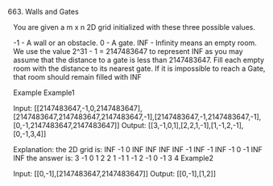 663. Walls and Gates

You are given a m x n 2D grid initialized with these three possible values.

-1 - A wall or an obstacle.
0 - A gate.
INF - Infinity means an empty room. We use the value 2^31 - 1 = 2147483647 to represent INF as you may assume that the distance to a gate is less than 2147483647.
Fill each empty room with the distance to its nearest gate. If it is impossible to reach a Gate, that room should remain filled with INF

Example
Example1

Input:
[[2147483647,-1,0,2147483647],[2147483647,2147483647,2147483647,-1],[2147483647,-1,2147483647,-1],[0,-1,2147483647,2147483647]]
Output:
[[3,-1,0,1],[2,2,1,-1],[1,-1,2,-1],[0,-1,3,4]]

Explanation:
the 2D grid is:
INF  -1  0  INF
INF INF INF  -1
INF  -1 INF  -1
  0  -1 INF INF
the answer is:
  3  -1   0   1
  2   2   1  -1
  1  -1   2  -1
  0  -1   3   4
Example2

Input:
[[0,-1],[2147483647,2147483647]]
Output:
[[0,-1],[1,2]]
